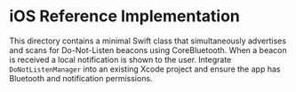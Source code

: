 # iOS Reference Implementation

This directory contains a minimal Swift class that simultaneously advertises
and scans for Do-Not-Listen beacons using CoreBluetooth. When a beacon is
received a local notification is shown to the user. Integrate
`DoNotListenManager` into an existing Xcode project and ensure the app has
Bluetooth and notification permissions.

